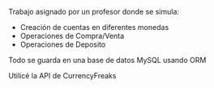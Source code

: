 Trabajo asignado por un profesor donde se simula:

- Creación de cuentas en diferentes monedas
- Operaciones de Compra/Venta
- Operaciones de Deposito

Todo se guarda en una base de datos MySQL usando ORM

Utilicé la API de CurrencyFreaks
